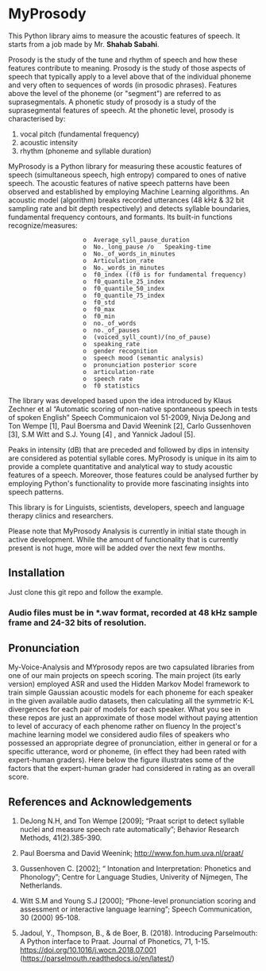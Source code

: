 # MyProsody

This Python library aims to measure the acoustic features of speech.
It starts from a job made by Mr. **Shahab Sabahi**.

Prosody is the study of the tune and rhythm of speech and how these features contribute to meaning. Prosody is the study of those aspects of speech that typically apply to a level above that of the individual phoneme and very often to sequences of words (in prosodic phrases). Features above the level of the phoneme (or "segment") are referred to as suprasegmentals. 
A phonetic study of prosody is a study of the suprasegmental features of speech. At the phonetic level, prosody is characterised by: 

1.	vocal pitch (fundamental frequency)
2.	acoustic intensity
3.	rhythm (phoneme and syllable duration)

MyProsody is a Python library for measuring these acoustic features of speech (simultaneous speech, high entropy) compared to ones of native speech. The acoustic features of native speech patterns have been observed and established by employing Machine Learning algorithms. An acoustic model (algorithm) breaks recorded utterances (48 kHz & 32 bit sampling rate and bit depth respectively) and detects syllable boundaries, fundamental frequency contours, and formants. Its built-in functions recognize/measures:

                         o	Average_syll_pause_duration 
                         o	No._long_pause /o	Speaking-time 
                         o	No._of_words_in_minutes
                         o	Articulation_rate
                         o	No._words_in_minutes
                         o	f0_index ((f0 is for fundamental frequency)
                         o	f0_quantile_25_index 
                         o	f0_quantile_50_index 
                         o	f0_quantile_75_index 
                         o	f0_std 
                         o	f0_max 
                         o	f0_min 
                         o	no._of_words
                         o	no._of_pauses
                         o	(voiced_syll_count)/(no_of_pause)
                         o	speaking_rate
                         o	gender recognition
                         o	speech mood (semantic analysis)
                         o	pronunciation posterior score
                         o	articulation-rate 
                         o	speech rate 
                         o	f0 statistics


The library was developed based upon the idea introduced by Klaus Zechner et al “Automatic scoring of non-native spontaneous speech in tests of spoken English” Speech Communicaion vol 51-2009, Nivja DeJong and Ton Wempe [1], Paul Boersma and David Weenink [2], Carlo Gussenhoven [3], S.M Witt and S.J. Young [4] , and Yannick Jadoul [5].

Peaks in intensity (dB) that are preceded and followed by dips in intensity are considered as potential syllable cores. 
MyProsody is unique in its aim to provide a complete quantitative and analytical way to study acoustic features of a speech. Moreover, those features could be analysed further by employing Python's functionality to provide more fascinating insights into speech patterns. 

This library is for Linguists, scientists, developers, speech and language therapy clinics and researchers.  

Please note that MyProsody Analysis is currently in initial state though in active development. While the amount of functionality that is currently present is not huge, more will be added over the next few months.


## Installation

Just clone this git repo and follow the example.

### Audio files must be in *.wav format, recorded at 48 kHz sample frame and 24-32 bits of resolution. 

## Pronunciation
My-Voice-Analysis and MYprosody repos are two capsulated libraries from one of our main projects on speech scoring. The main project (its early version) employed ASR and used the Hidden Markov Model framework to train simple Gaussian acoustic models for each phoneme for each speaker in the given available audio datasets, then calculating all the symmetric K-L divergences for each pair of models for each speaker. What you see in these repos are just an approximate of those model without paying attention to level of accuracy of each phenome rather on fluency 
In the project's machine learning model we considered audio files of speakers who possessed an appropriate degree of pronunciation, either in general or for a specific utterance, word or phoneme, (in effect they had been rated with expert-human graders). Here below the figure illustrates some of the factors that the expert-human grader had considered in rating as an overall score.

## References and Acknowledgements

1.	DeJong N.H, and Ton Wempe [2009]; “Praat script to detect syllable nuclei and measure speech rate automatically”; Behavior Research Methods, 41(2).385-390.

2.	 Paul Boersma and David Weenink;  http://www.fon.hum.uva.nl/praat/

3.	Gussenhoven C. [2002]; “ Intonation and Interpretation: Phonetics and Phonology”; Centre for Language Studies, Univerity of Nijmegen, The Netherlands.  

4.	Witt S.M and Young S.J [2000]; “Phone-level pronunciation scoring and assessment or interactive language learning”; Speech Communication, 30 (2000) 95-108.

5.	Jadoul, Y., Thompson, B., & de Boer, B. (2018). Introducing Parselmouth: A Python interface to Praat. Journal of Phonetics, 71, 1-15. https://doi.org/10.1016/j.wocn.2018.07.001 (https://parselmouth.readthedocs.io/en/latest/)
